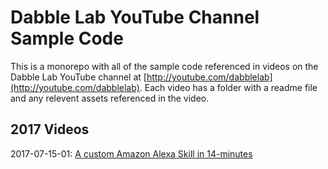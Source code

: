 # Dabble Lab YouTube Channel Sample Code

This is a monorepo with all of the sample code referenced in videos on the Dabble Lab YouTube channel at [http://youtube.com/dabblelab](http://youtube.com/dabblelab). Each video has a folder with a readme file and any relevent assets referenced in the video.

## 2017 Videos 

2017-07-15-01: [A custom Amazon Alexa Skill in 14-minutes](./2017/2017-07-15-01/readme.md)